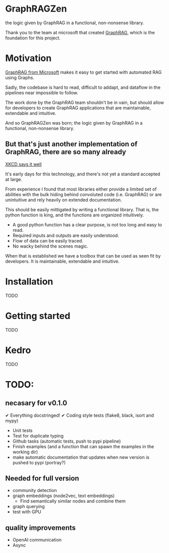 # GraphRAGZen
the logic given by GraphRAG in a functional, non-nonsense library.

Thank you to the team at microsoft that created [GraphRAG](https://github.com/microsoft/graphrag), which is the foundation for this project.

# Motivation
[GraphRAG from Microsoft](https://github.com/microsoft/graphrag) makes it easy to get started with automated RAG using Graphs.

Sadly, the codebase is hard to read, difficult to addapt, and dataflow in the pipelines near impossible to follow.

The work done by the GraphRAG team shouldn't be in vain, but should allow for developers to create GraphRAG applications that are maintainable, extendable and intuitive.

And so GraphRAGZen was born; the logic given by GraphRAG in a functional, non-nonsense library.

## But that's just another implementation of GraphRAG, there are so many already
[XKCD says it well](https://xkcd.com/927/)

It's early days for this technology, and there's not yet a standard accepted at large. 

From experience I found that most libraries either provide a limited set of abilities with the bulk hiding behind convoluted code (i.e. GraphRAG) or are unintuitive and rely heavily on extended documentation. 

This should be easily mittigated by writing a functional library. That is, the python function is king, and the functions are organized intuitively. 
- A good python function has a clear purpose, is not too long and easy to read.
- Required inputs and outputs are easily understood.
- Flow of data can be easily traced.
- No wacky behind the scenes magic.
  
When that is established we have a toolbox that can be used as seen fit by developers. It is maintainable, extendable and intuitive.

# Installation
TODO

# Getting started
TODO

# Kedro
TODO

# TODO:
## necasary for v0.1.0
✔ Everything docstringed!
✔ Coding style tests (flake8, black, isort and mypy)
- Unit tests
- Test for duplicate typing
- Github tasks (automatic tests, push to pypi pipeline)
- Finish examples (and a function that can spawn the examples in the working dir)
- make automatic documentation that updates when new version is pushed to pypi (portray?)

## Needed for full version
- community detection
- graph embeddings (node2vec, text embeddings)
    - Find semantically similar nodes and combine them
- graph querying 
- test with GPU

## quality improvements
- OpenAI communication 
- Async